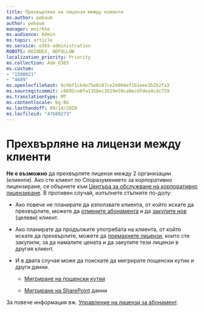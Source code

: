 ```yaml
---
title: Прехвърляне на лицензи между клиенти
ms.author: pebaum
author: pebaum
manager: mnirkhe
ms.audience: Admin
ms.topic: article
ms.service: o365-administration
ROBOTS: NOINDEX, NOFOLLOW
localization_priority: Priority
ms.collection: Adm_O365
ms.custom:
- "1500021"
- "4689"
ms.openlocfilehash: 6c9bf1cbde75e0c87ce2e004ef1b1eee3b2b2fa3
ms.sourcegitcommit: c6692ce0fa1358ec3529e59ca0ecdfdea4cdc759
ms.translationtype: MT
ms.contentlocale: bg-BG
ms.lasthandoff: 09/14/2020
ms.locfileid: "47669273"
---
```

# <a name="transfer-licenses-between-tenants"></a>Прехвърляне на лицензи между клиенти

**Не е възможно** да прехвърляте лицензи между 2 организации (клиенти). Ако сте клиент по Споразумението за корпоративно лицензиране, се обърнете към [Центъра за обслужване на корпоративно лицензиране](https://support.microsoft.com/help/4471406/how-to-contact-the-microsoft-volume-licensing-service-center). В противен случай, изпълнете стъпките по-долу: 

- Ако повече не планирате да използвате клиента, от който искате да прехвърлите, можете да [отмените абонамента](https://admin.microsoft.com/Adminportal/Home?source=applauncher#/subscriptions) и да [закупите нов](https://products.office.com/compare-all-microsoft-office-products-b?rtc=1&activetab=tab:primaryr2) (целеви) клиент.

- Ако планирате да продължите употребата на клиента, от който искате да прехвърлите, можете да [премахнете лицензи](https://docs.microsoft.com/microsoft-365/commerce/licenses/buy-licenses?view=o365-worldwide), които сте закупили, за да намалите цената и да закупите тези лицензи в другия клиент.

- И в двата случая може да поискате да мигрирате пощенски кутии и други данни.

    - [Мигриране на пощенски кутии](https://docs.microsoft.com/Exchange/mailbox-migration/migrate-mailboxes-across-tenants)

    - [Мигриране на SharePoint](https://aka.ms/modernSpoAdminCenter/CloudContentMigrations) данни

За повече информация вж. [Управление на лицензи за абонамент](https://docs.microsoft.com/microsoft-365/commerce/licenses/buy-licenses?view=o365-worldwide).
